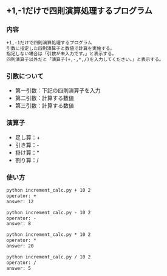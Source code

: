 ## +1,-1だけで四則演算処理するプログラム
### 内容
```md
+1,-1だけで四則演算処理するプログラム
引数に指定した四則演算子と数値で計算を実施する。
指定しない場合は「引数が未入力です。」と表示する。
四則演算子以外だと「演算子(+,-,*,/)を入力してください。」と表示する。
```
### 引数について
- 第一引数：下記の四則演算子を入力
- 第二引数：計算する数値
- 第三引数：計算する数値

### 演算子
- 足し算：+
- 引き算：-
- 掛け算：*
- 割り算：/

### 使い方
```md
python increment_calc.py + 10 2
operator: +
answer: 12

python increment_calc.py - 10 2
operator: -
answer: 8

python increment_calc.py * 10 2
operator: *
answer: 20

python increment_calc.py / 10 2
operator: /
answer: 5
```
